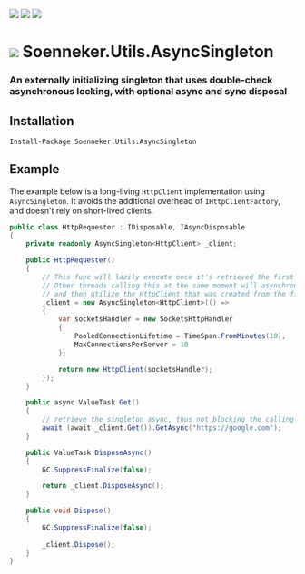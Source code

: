 [![](https://img.shields.io/nuget/v/Soenneker.Utils.AsyncSingleton.svg?style=for-the-badge)](https://www.nuget.org/packages/Soenneker.Utils.AsyncSingleton/)
[![](https://img.shields.io/github/actions/workflow/status/soenneker/soenneker.utils.asyncsingleton/main.yml?style=for-the-badge)](https://github.com/soenneker/soenneker.utils.asyncsingleton/actions/workflows/main.yml)
[![](https://img.shields.io/nuget/dt/Soenneker.Utils.AsyncSingleton.svg?style=for-the-badge)](https://www.nuget.org/packages/Soenneker.Utils.AsyncSingleton/)

# ![](https://user-images.githubusercontent.com/4441470/224455560-91ed3ee7-f510-4041-a8d2-3fc093025112.png) Soenneker.Utils.AsyncSingleton
### An externally initializing singleton that uses double-check asynchronous locking, with optional async and sync disposal

## Installation

```
Install-Package Soenneker.Utils.AsyncSingleton
```

## Example

The example below is a long-living `HttpClient` implementation using `AsyncSingleton`. It avoids the additional overhead of `IHttpClientFactory`, and doesn't rely on short-lived clients.

```csharp
public class HttpRequester : IDisposable, IAsyncDisposable
{
    private readonly AsyncSingleton<HttpClient> _client;

    public HttpRequester()
    {
        // This func will lazily execute once it's retrieved the first time.
        // Other threads calling this at the same moment will asynchronously wait,
        // and then utilize the HttpClient that was created from the first caller.
        _client = new AsyncSingleton<HttpClient>(() =>
        {
            var socketsHandler = new SocketsHttpHandler
            {
                PooledConnectionLifetime = TimeSpan.FromMinutes(10),
                MaxConnectionsPerServer = 10
            };

            return new HttpClient(socketsHandler);
        });
    }

    public async ValueTask Get()
    {
        // retrieve the singleton async, thus not blocking the calling thread
        await (await _client.Get()).GetAsync("https://google.com");
    }

    public ValueTask DisposeAsync()
    {
        GC.SuppressFinalize(false);

        return _client.DisposeAsync();
    }

    public void Dispose()
    {
        GC.SuppressFinalize(false);
        
        _client.Dispose();
    }
}
```